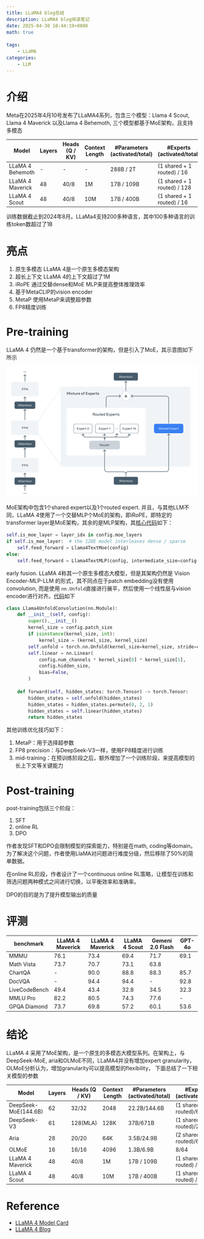 ```yaml
---
title: LLaMA4 blog总结
description: LLaMA4 blog阅读笔记
date: 2025-04-30 10:44:19+0800
math: true

tags: 
    - LLaMA
categories:
    - LLM 
---
```


# 介绍

Meta在2025年4月10号发布了LLaMA4系列，包含三个模型：Llama 4 Scout, Llama 4 Maverick 以及Llama 4 Behemoth, 三个模型都基于MoE架构，且支持多模态

| Model | Layers | Heads (Q / KV) | Context Length | #Parameters (activated/total) | #Experts (activated/total)| #Tokens |
| ----- | ------------- | ---------- | ------------- | -------------------------- | --------------------------|-----|
| LLaMA 4 Behemoth | - |-| - | 288B / 2T | (1 shared + 1 routed) / 16 | -|
| LLaMA 4 Maverick | 48 |40/8| 1M | 17B / 109B | (1 shared + 1 routed) / 128 | ~22T |
| LLaMA 4 Scout | 48 |40/8| 10M | 17B / 400B | (1 shared + 1 routed) / 16 | ~40T |

训练数据截止到2024年8月。LLaMa4支持200多种语言，其中100多种语言的训练token数超过了1B

# 亮点

1. 原生多模态
LLaMA 4是一个原生多模态架构
2. 超长上下文
LLaMA 4的上下文超过了1M
3. iRoPE
通过交替dense和MoE MLP来提高整体推理效率
4. 基于MetaCLIP的vision encoder
5. MetaP
使用MetaP来调整超参数
6. FP8精度训练

# Pre-training

LLaMA 4 仍然是一个基于transformer的架构，但是引入了MoE，其示意图如下所示

![architecture of LLaMA 4](architecture.png)

MoE架构中包含1个shared expert以及1个routed expert. 并且，与其他LLM不同，LLaMA 4使用了一个交替MLP个MoE的架构，即iRoPE，即特定的transformer layer是MoE架构，其余的是MLP架构，其[核心代码](https://github.com/huggingface/transformers/blob/5f8d17268ced2ca5f51b0216782356b16be0d6f4/src/transformers/models/llama4/modeling_llama4.py#L380)如下：

```python
self.is_moe_layer = layer_idx in config.moe_layers
if self.is_moe_layer:  # the 128E model interleaves dense / sparse
    self.feed_forward = Llama4TextMoe(config)
else:
    self.feed_forward = Llama4TextMLP(config, intermediate_size=config.intermediate_size_mlp)
```

early fusion. LLaMA 4称其一个原生多模态大模型，但是其架构仍然是 Vision Encoder-MLP-LLM 的形式，其不同点在于patch embedding没有使用convolution, 而是使用 `nn.Unfold`直接进行展平，然后使用一个线性层与vision encoder进行对齐。[代码](https://github.com/huggingface/transformers/blob/5f8d17268ced2ca5f51b0216782356b16be0d6f4/src/transformers/models/llama4/modeling_llama4.py#L1409)如下

```python
class Llama4UnfoldConvolution(nn.Module):
    def __init__(self, config):
        super().__init__()
        kernel_size = config.patch_size
        if isinstance(kernel_size, int):
            kernel_size = (kernel_size, kernel_size)
        self.unfold = torch.nn.Unfold(kernel_size=kernel_size, stride=config.patch_size)
        self.linear = nn.Linear(
            config.num_channels * kernel_size[0] * kernel_size[1],
            config.hidden_size,
            bias=False,
        )

    def forward(self, hidden_states: torch.Tensor) -> torch.Tensor:
        hidden_states = self.unfold(hidden_states)
        hidden_states = hidden_states.permute(0, 2, 1)
        hidden_states = self.linear(hidden_states)
        return hidden_states
```

其他训练优化技巧如下：

1. MetaP：用于选择超参数
2. FP8 precision：与DeepSeek-V3一样，使用FP8精度进行训练
3. mid-training：在预训练阶段之后，额外增加了一个训练阶段，来提高模型的长上下文等关键能力

# Post-training

post-training包括三个阶段：

1. SFT
2. online RL
3. DPO

作者发现SFT和DPO会限制模型的探索能力，特别是在math, coding等domain。为了解决这个问题，作者使用LlaMA对问题进行难度分级，然后移除了50%的简单数据。

在online RL阶段，作者设计了一个continuous online RL策略，让模型在训练和筛选问题两种模式之间进行切换，以平衡效率和准确率。

DPO的目的是为了提升模型输出的质量

# 评测

|benchmark | LLaMA 4 Maverick |LLaMA 4 Maverick | LLaMA 4 Scout | Gemeni 2.0 Flash | GPT-4o |
|---| ---| ---|---|---|---|
|MMMU |76.1| 73.4 | 69.4| 71.7 | 69.1 |
|Math Vista | 73.7 | 70.7| 73.1 | 63.8 |
| ChartQA |-| 90.0 |88.8| 88.3 | 85.7|
|DocVQA | -|94.4 | 94.4| - | 92.8|
|LiveCodeBench|49.4| 43.4 |32.8| 34.5 | 32.3|
|MMLU Pro|82.2 |80.5 | 74.3| 77.6| -|
|GPQA Diamond|73.7| 69.8 |57.2| 60.1|53.6|

# 结论

LLaMA 4 采用了MoE架构，是一个原生的多模态大模型系列。在架构上，与DeepSeek-MoE, aria和OLMoE不同，LLaMA4并没有增加expert granularity，OLMoE分析认为，增加granularity可以提高模型的flexibility，
下面总结了一下相关模型的参数

| Model | Layers | Heads (Q / KV) | Context Length | #Parameters (activated/total) | #Experts (activated/total)| #Tokens |
| ----- | ------------- | ---------- | ------------- | -------------------------- | --------------------------|-----|
|DeepSeek-MoE(144.6B)|62|32/32|2048|22.2B/144.6B|(1 shared + 7 routed)/64|245B|
|DeepSeek-V3|61|128(MLA)|128K|37B/671B|(1 shared + 8 routed)/257|14.8T|
|Aria|28|20/20|64K|3.5B/24.9B|(2 shared+ 6 routed)/66|6.4T(text)|
|OLMoE|16|16/16|4096|1.3B/6.9B|8/64|5T|
| LLaMA 4 Maverick | 48 |40/8| 1M | 17B / 109B | (1 shared + 1 routed) / 128 | ~22T |
| LLaMA 4 Scout | 48 |40/8| 10M | 17B / 400B | (1 shared + 1 routed) / 16 | ~40T |

# Reference

- [LLaMA 4 Model Card](https://github.com/meta-llama/llama-models/blob/main/models/llama4/MODEL_CARD.md)
- [LLaMA 4 Blog](https://ai.meta.com/blog/llama-4-multimodal-intelligence/)
